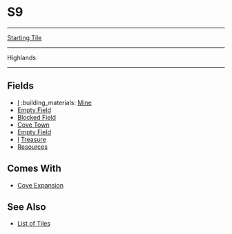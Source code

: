 # S9

___
[Starting Tile](../keywords/starting_tile.md)
___
Highlands
___


## Fields

- [Ⅰ](../difficulties.md) :building_materials: [Mine](../fields/mine.md)
- [Empty Field](../keywords/empty_field.md)
- [Blocked Field](../keywords/blocked_field.md)
- [Cove Town](../towns/cove.md)
- [Empty Field](../keywords/empty_field.md)
- [Ⅰ](../difficulties.md) [Treasure](../fields/treasure.md)
- [Resources](../fields/resources.md)


## Comes With

- [Cove Expansion](../content/cove_expansion.md)


## See Also

- [List of Tiles](index.md)
